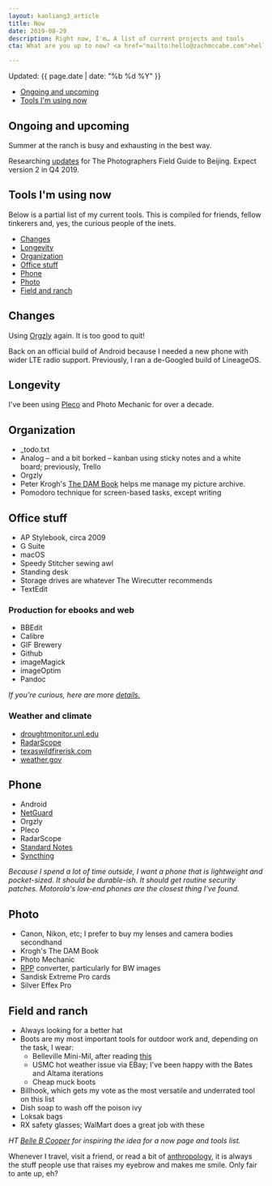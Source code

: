 ```yaml
---
layout: kaoliang3_article
title: Now
date: 2019-08-29
description: Right now, I'm… A list of current projects and tools 
cta: What are you up to now? <a href="mailto:hello@zachmccabe.com">hello@zachmccabe.com</a>

---
```



Updated: {{ page.date | date: "%b %d %Y" }}


+ [Ongoing and upcoming](https://www.zachmccabe.com/now.html#ongoing-and-upcoming)
+ [Tools I'm using now](https://www.zachmccabe.com/now.html#tools-im-using-now)



## Ongoing and upcoming

Summer at the ranch is busy and exhausting in the best way.

Researching [updates](https://www.zachmccabe.com/beijing/index.html#book-updates) for The Photographers Field Guide to Beijing. Expect version 2 in Q4 2019.



## Tools I'm using now

Below is a partial list of my current tools. This is compiled for friends, fellow tinkerers and, yes, the curious people of the inets.



+ [Changes](https://www.zachmccabe.com/now.html#changes)
+ [Longevity](https://www.zachmccabe.com/now.html#longevity)
+ [Organization](https://www.zachmccabe.com/now.html#organization) 
+ [Office stuff](https://www.zachmccabe.com/now.html#office-stuff)
+ [Phone](https://www.zachmccabe.com/now.html#phone)
+ [Photo](https://www.zachmccabe.com/now.html#photo)
+ [Field and ranch](https://www.zachmccabe.com/now.html#field-and-ranch)



## Changes

Using [Orgzly](http://www.orgzly.com/) again. It is too good to quit!

Back on an official build of Android because I needed a new phone with wider LTE radio support. Previously, I ran a de-Googled build of LineageOS.



## Longevity

I've been using [Pleco](https://www.pleco.com) and Photo Mechanic for over a decade.



## Organization

+ _todo.txt
+ Analog – and a bit borked – kanban using sticky notes and a white board; previously, Trello
+ Orgzly
+ Peter Krogh's [The DAM Book](https://www.thedambook.com) helps me manage my picture archive.
+ Pomodoro technique for screen-based tasks, except writing



## Office stuff

+ AP Stylebook, circa 2009
+ G Suite
+ macOS
+ Speedy Stitcher sewing awl
+ Standing desk
+ Storage drives are whatever The Wirecutter recommends
+ TextEdit


### Production for ebooks and web

+ BBEdit
+ Calibre
+ GIF Brewery
+ Github
+ imageMagick
+ imageOptim
+ Pandoc

*If you're curious, here are more [details.](https://www.zachmccabe.com/beijing/how_the_book_got_made.html)*


### Weather and climate

+ [droughtmonitor.unl.edu](https://droughtmonitor.unl.edu/CurrentMap/StateDroughtMonitor.aspx?TX)
+ [RadarScope](https://www.radarscope.app/)
+ [texaswildfirerisk.com](https://texaswildfirerisk.com/Map/Public/)
+ [weather.gov](https://www.weather.gov/)



## Phone

+ Android
+ [NetGuard](https://www.netguard.me/)
+ Orgzly
+ Pleco
+ RadarScope
+ [Standard Notes](https://www.standardnotes.org)
+ [Syncthing](https://syncthing.net/)

*Because I spend a lot of time outside, I want a phone that is lightweight and pocket-sized. It should be durable-ish. It should get routine security patches. Motorola's low-end phones are the closest thing I've found.*


## Photo

+ Canon, Nikon, etc; I prefer to buy my lenses and camera bodies secondhand
+ Krogh's The DAM Book
+ Photo Mechanic
+ [RPP](http://www.raw-photo-processor.com) converter, particularly for BW images
+ Sandisk Extreme Pro cards
+ Silver Effex Pro


## Field and ranch

+ Always looking for a better hat
+ Boots are my most important tools for outdoor work and, depending on the task, I wear:
  + Belleville Mini-Mil, after reading [this](https://chasingyourmind.blogspot.com/2014/11/minimal-boots-and-belleville-mini-mil.html)
  + USMC hot weather issue via EBay; I've been happy with the Bates and Altama iterations
  + Cheap muck boots
+ Billhook, which gets my vote as the most versatile and underrated tool on this list
+ Dish soap to wash off the poison ivy
+ Loksak bags
+ RX safety glasses; WalMart does a great job with these



*HT [Belle B Cooper](http://bellebcooper.com/) for inspiring the idea for a now page and tools list.*

Whenever I travel, visit a friend, or read a bit of [anthropology,](https://archive.org/details/StoneAgeEconomics_201611/page/n31) it is always the stuff people use that raises my eyebrow and makes me smile. Only fair to ante up, eh?
